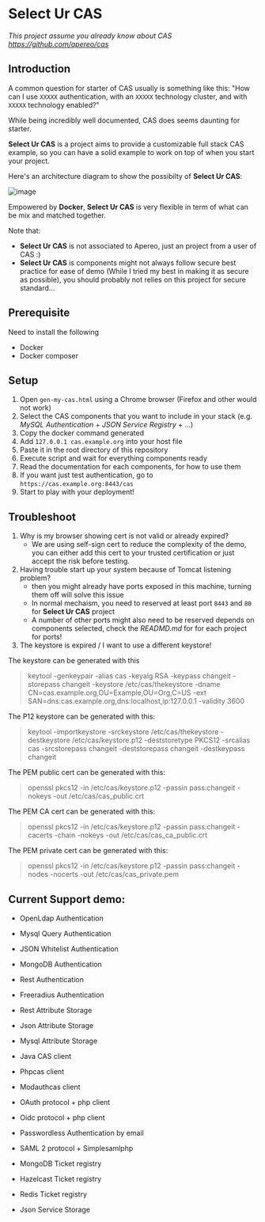 # Select Ur CAS

*This project assume you already know about CAS https://github.com/apereo/cas*

## Introduction

A common question for starter of CAS usually is something like this: "How can I use `XXXXX` authentication, with an `XXXXX` technology cluster, and with `XXXXX` technology enabled?" 

While being incredibly well documented, CAS does seems daunting for starter. 

**Select Ur CAS** is a project aims to provide a customizable full stack CAS example, so you can have a solid example to work on top of when you start your project.

Here's an architecture diagram to show the possibilty of **Select Ur CAS**:

![image](https://drive.google.com/uc?export=view&id=1yBlWbs5DaRJUHpktIEy6qOiLwADE_J21)

Empowered by **Docker**, **Select Ur CAS** is very flexible in term of what can be mix and matched together.

Note that:
- **Select Ur CAS** is not associated to Apereo, just an project from a user of CAS :)
- **Select Ur CAS** is components might not always follow secure best practice for ease of demo (While I tried my best in making it as secure as possible), you should probably not relies on this project for secure standard...

## Prerequisite

Need to install the following

- Docker
- Docker composer

## Setup

1. Open `gen-my-cas.html` using a Chrome browser (Firefox and other would not work)
2. Select the CAS components that you want to include in your stack (e.g. *MySQL Authentication* + *JSON Service Registry* + ...)
3. Copy the docker command generated
4. Add `127.0.0.1 cas.example.org` into your host file
5. Paste it in the root directory of this repository
7. Execute script and wait for everything components ready
8. Read the documentation for each components, for how to use them
8. If you want just test authentication, go to `https://cas.example.org:8443/cas`
9. Start to play with your deployment!

## Troubleshoot

1. Why is my browser showing cert is not valid or already expired?
    - We are using self-sign cert to reduce the complexity of the demo, you can either add this cert to your trusted certification or just accept the risk before testing.
2. Having trouble start up your system because of Tomcat listening problem? 
    - then you might already have ports exposed in this machine, turning them off will solve this issue
    - In normal mechaism, you need to reserved at least port `8443` and `80` for **Select Ur CAS** project
    - A number of other ports might also need to be reserved depends on components selected, check the *READMD.md* for for each project for ports!
3. The keystore is expired / I want to use a different keystore!

The keystore can be generated with this

> keytool -genkeypair -alias cas -keyalg RSA -keypass changeit -storepass changeit -keystore /etc/cas/thekeystore  -dname CN=cas.example.org,OU=Example,OU=Org,C=US -ext SAN=dns:cas.example.org,dns:localhost,ip:127.0.0.1 -validity 3600


The P12 keystore can be generated with this:

> keytool -importkeystore -srckeystore /etc/cas/thekeystore  -destkeystore /etc/cas/keystore.p12 -deststoretype PKCS12 -srcalias cas -srcstorepass changeit -deststorepass changeit  -destkeypass changeit 

The PEM public cert can be  generated with this:

> openssl pkcs12 -in /etc/cas/keystore.p12 -passin pass:changeit  -nokeys -out /etc/cas/cas_public.crt

The PEM CA cert can be  generated with this:

> openssl pkcs12 -in /etc/cas/keystore.p12 -passin pass:changeit -cacerts -chain -nokeys -out /etc/cas/cas_ca_public.crt

The PEM private cert can be  generated with this:

> openssl pkcs12 -in /etc/cas/keystore.p12 -passin pass:changeit -nodes -nocerts -out /etc/cas/cas_private.pem



## Current Support demo:
- OpenLdap Authentication
- Mysql Query Authentication
- JSON Whitelist Authentication
- MongoDB Authentication
- Rest Authentication
- Freeradius Authentication

- Rest Attribute Storage
- Json Attribute Storage
- Mysql Attribute Storage

- Java CAS client
- Phpcas client
- Modauthcas client

- OAuth protocol + php client
- Oidc protocol + php client
- Passwordless Authentication by email
- SAML 2 protocol + Simplesamlphp

- MongoDB Ticket registry
- Hazelcast Ticket registry
- Redis Ticket registry

- Json Service Storage

